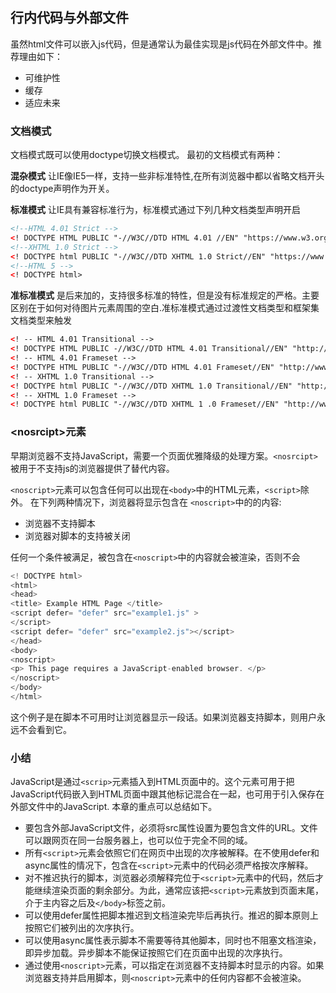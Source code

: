 ## 行内代码与外部文件
虽然html文件可以嵌入js代码，但是通常认为最佳实现是js代码在外部文件中。推荐理由如下：
* 可维护性
* 缓存
* 适应未来

### 文档模式
文档模式既可以使用doctype切换文档模式。
最初的文档模式有两种：

**混杂模式**
让IE像IE5一样，支持一些非标准特性,在所有浏览器中都以省略文档开头的doctype声明作为开关。

**标准模式**
让IE具有兼容标准行为，标准模式通过下列几种文档类型声明开启
```html
<!--HTML 4.01 Strict -->
<! DOCTYPE HTML PUBLIC "-//W3C//DTD HTML 4.01 //EN" "https://www.w3.org/TR/html4/strict.dtd">
<!--XHTML 1.0 Strict -->
<! DOCTYPE html PUBLIC "-//W3C//DTD XHTML 1.0 Strict//EN" "https://www.w3.org/TR/xhtml1/DTD/xhtml1-strict.dtd">
<!--HTML 5 -->
<! DOCTYPE html>
```

**准标准模式**
是后来加的，支持很多标准的特性，但是没有标准规定的严格。主要区别在于如何对待图片元素周围的空白.准标准模式通过过渡性文档类型和框架集文档类型来触发
```html
<! -- HTML 4.01 Transitional -->
<! DOCTYPE HTML PUBLIC -//W3C//DTD HTML 4.01 Transitional//EN" "http://www.w3.org/TR/html4/loose.dtd">
<! -- HTML 4.01 Frameset -->
<! DOCTYPE HTML PUBLIC "-//W3C//DTD HTML 4.01 Frameset//EN" "http://www.w3.org/TR/html4/frameset.dtd" >
<! -- XHTML 1.0 Transitional -->
<! DOCTYPE html PUBLIC "-//W3C//DTD XHTML 1.0 Transitional//EN" "http://www.w3.org/TR/xhtml1/DTD/xhtm1-transitional.dtd">
<! -- XHTML 1.0 Frameset -->
<! DOCTYPE html PUBLIC "-//W3C//DTD XHTML 1 .0 Frameset//EN" "http://www.w3.org/TR/xhtml1/DTD/xhtml1-frameset.dtd">
```

### \<nosrcipt\>元素
早期浏览器不支持JavaScript，需要一个页面优雅降级的处理方案。`<nosrcipt>`被用于不支持js的浏览器提供了替代内容。

`<noscript>`元素可以包含任何可以出现在`<body>`中的HTML元素，`<script>`除外。
在下列两种情况下，浏览器将显示包含在 `<noscript>`中的的内容:
* 浏览器不支持脚本
* 浏览器对脚本的支持被关闭

任何一个条件被满足，被包含在`<noscript>`中的内容就会被渲染，否则不会

```js
<! DOCTYPE html>
<html>
<head>
<title> Example HTML Page </title>
<script defer= "defer" src="example1.js" >
</script>
<script defer= "defer" src="example2.js"></script>
</head>
<body>
<noscript>
<p> This page requires a JavaScript-enabled browser. </p>
</noscript>
</body>
</html>
```
这个例子是在脚本不可用时让浏览器显示一段话。如果浏览器支持脚本，则用户永远不会看到它。

### 小结
JavaScript是通过`<scrip>`元素插入到HTML页面中的。这个元素可用于把JavaScript代码嵌入到HTML页面中跟其他标记混合在一起，也可用于引入保存在外部文件中的JavaScript. 本章的重点可以总结如下。
* 要包含外部JavaScript文件，必须将src属性设置为要包含文件的URL。文件可以跟网页在同一台服务器上，也可以位于完全不同的域。
* 所有`<script>`元素会依照它们在网页中出现的次序被解释。在不使用defer和async属性的情况下，包含在`<script>`元素中的代码必须严格按次序解释。
* 对不推迟执行的脚本，浏览器必须解释完位于`<script>`元素中的代码，然后才能继续渲染页面的剩余部分。为此，通常应该把`<script>`元素放到页面末尾，介于主内容之后及`</body>`标签之前。
* 可以使用defer属性把脚本推迟到文档渲染完毕后再执行。推迟的脚本原则上按照它们被列出的次序执行。
* 可以使用async属性表示脚本不需要等待其他脚本，同时也不阻塞文档渲染，即异步加载。异步脚本不能保证按照它们在页面中出现的次序执行。
* 通过使用`<noscript>`元素，可以指定在浏览器不支持脚本时显示的内容。如果浏览器支持并启用脚本，则`<noscript>`元素中的任何内容都不会被渲染。